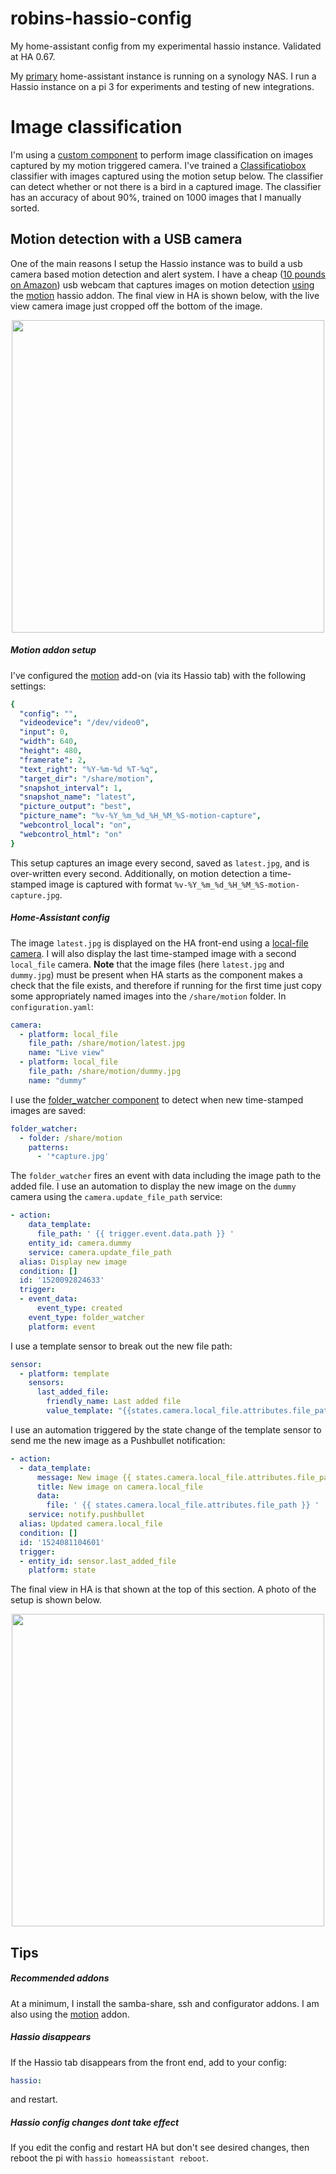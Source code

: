# robins-hassio-config
My home-assistant config from my experimental hassio instance. Validated at HA 0.67.

My [primary](https://github.com/robmarkcole/robins-homeassistant-config) home-assistant instance is running on a synology NAS. I run a Hassio instance on a pi 3 for experiments and testing of new integrations.

# Image classification
I'm using a [custom component](https://github.com/robmarkcole/HASS-Machinebox-Classificationbox) to perform image classification on images captured by my motion triggered camera. I've trained a [Classificatiobox](https://machinebox.io/docs/classificationbox) classifier with images captured using the motion setup below. The classifier can detect whether or not there is a bird in a captured image. The classifier has an accuracy of about 90%, trained on 1000 images that I manually sorted.

## Motion detection with a USB camera
One of the main reasons I setup the Hassio instance was to build a usb camera based motion detection and alert system. I have a cheap ([10 pounds on Amazon](https://www.amazon.co.uk/gp/product/B000Q3VECE/ref=oh_aui_detailpage_o02_s00?ie=UTF8&psc=1)) usb webcam that captures images on motion detection [using](https://community.home-assistant.io/t/usb-webcam-on-hassio/37297/7) the [motion](https://motion-project.github.io/) hassio addon. The final view in HA is shown below, with the live view camera image just cropped off the bottom of the image.

<p align="center">
<img src="https://github.com/robmarkcole/robins-hassio-config/blob/master/images/HA_motion_camera_view.png" width="500">
</p>

##### Motion addon setup
I've configured the [motion](https://github.com/HerrHofrat/hassio-addons/tree/master/motion) add-on (via its Hassio tab) with the following settings:

```yaml
{
  "config": "",
  "videodevice": "/dev/video0",
  "input": 0,
  "width": 640,
  "height": 480,
  "framerate": 2,
  "text_right": "%Y-%m-%d %T-%q",
  "target_dir": "/share/motion",
  "snapshot_interval": 1,
  "snapshot_name": "latest",
  "picture_output": "best",
  "picture_name": "%v-%Y_%m_%d_%H_%M_%S-motion-capture",
  "webcontrol_local": "on",
  "webcontrol_html": "on"
}
```
This setup captures an image every second, saved as `latest.jpg`, and is over-written every second. Additionally, on motion detection a time-stamped image is captured with format `%v-%Y_%m_%d_%H_%M_%S-motion-capture.jpg`.

##### Home-Assistant config
The image `latest.jpg` is displayed on the HA front-end using a [local-file camera](https://home-assistant.io/components/camera.local_file/). I will also display the last time-stamped image with a second `local_file` camera. **Note** that the image files (here `latest.jpg` and `dummy.jpg`) must be present when HA starts as the component makes a check that the file exists, and therefore if running for the first time just copy some appropriately named images into the `/share/motion` folder. In `configuration.yaml`:

```yaml
camera:
  - platform: local_file
    file_path: /share/motion/latest.jpg
    name: "Live view"
  - platform: local_file
    file_path: /share/motion/dummy.jpg
    name: "dummy"
```
I use the [folder_watcher component](https://www.home-assistant.io/components/folder_watcher/) to detect when new time-stamped images are saved:

```yaml
folder_watcher:
  - folder: /share/motion
    patterns:
      - '*capture.jpg'
```

The `folder_watcher` fires an event with data including the image path to the added file. I use an automation to display the new image on the `dummy` camera using the `camera.update_file_path` service:

```yaml
- action:
    data_template:
      file_path: ' {{ trigger.event.data.path }} '
    entity_id: camera.dummy
    service: camera.update_file_path
  alias: Display new image
  condition: []
  id: '1520092824633'
  trigger:
  - event_data:
      event_type: created
    event_type: folder_watcher
    platform: event
```

I use a template sensor to break out the new file path:
```yaml
sensor:
  - platform: template
    sensors:
      last_added_file:
        friendly_name: Last added file
        value_template: "{{states.camera.local_file.attributes.file_path}}"
```

I use an automation triggered by the state change of the template sensor to send me the new image as a Pushbullet notification:

```yaml
- action:
  - data_template:
      message: New image {{ states.camera.local_file.attributes.file_path }}
      title: New image on camera.local_file
      data:
        file: ' {{ states.camera.local_file.attributes.file_path }} '
    service: notify.pushbullet
  alias: Updated camera.local_file
  condition: []
  id: '1524081104601'
  trigger:
  - entity_id: sensor.last_added_file
    platform: state
```

The final view in HA is that shown at the top of this section. A photo of the setup is shown below.

<p align="center">
<img src="https://github.com/robmarkcole/robins-hassio-config/blob/master/images/camera_setup.jpg" width="500">
</p>


## Tips
##### Recommended addons
At a minimum, I install the samba-share, ssh and configurator addons. I am also using the [motion](https://github.com/HerrHofrat/hassio-addons/tree/master/motion) addon.

##### Hassio disappears
If the Hassio tab disappears from the front end, add to your config:
```yaml
hassio:
```
and restart.

##### Hassio config changes dont take effect
If you edit the config and restart HA but don't see desired changes, then reboot the pi with ```hassio homeassistant reboot```.
